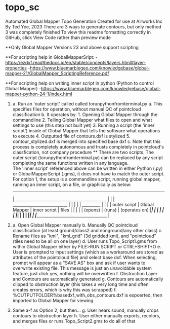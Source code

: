 # topo_sc
Automated Global Mapper Topo Generation
Created for use at Airworks Inc By Ted Yee, 2023
There are 3 ways to generate contours, but only method 3 was completely finished
To view this readme formatting correctly in GitHub, click View Code rather than preview mode

**Only Global Mapper Versions 23 and above support scripting

**For scripting help in GlobalMapperSript:
-https://ezdxf.readthedocs.io/en/stable/concepts/layers.html#layer-properties
-https://www.bluemarblegeo.com/knowledgebase/global-mapper-21/GlobalMapper_ScriptingReference.pdf

**For scripting help on writing inner script in python (Python to control Global Mapper)
-https://www.bluemarblegeo.com/knowledgebase/global-mapper-python-24-1/index.html

1.  a. Run an 'outer script' called called torunpythonfromterminal.py
        a. This specifies files for operation, without manual QC of pointcloud classification
        b. It operates by:
            1. Opening Global Mapper through the commandline
            2. Telling Global Mapper what files to open and what settings to use (this step not built yet)
            3. Running a script (the 'inner script') inside of Global Mapper that tells the software what operations to execute
            4. Outputted file of contours.dxf is stylized
            5. contour_stylized.dxf is merged into specified base dxf
        c. Note that this process is completely autonomous and trusts completely in pointcloud's classfication, not company procedure
    ** There are two scripts. The outer script (torunpythonfromterminal.py) can be replaced by any script completing the same functions written in any language.\
    The 'inner script' referenced above can be written in either Python (.py) or GlobalMapperScript (.gms), it does not have to match the outer script.\
    For option 1, the setup is a commandline script, running global mapper, running an inner script, on a file, or graphically as below:

    ______________________________________________________________
    |              _____________________________________________ |
    |              |               ___________________________ | |
    |              |               |               _________ | | |
    | outer script | Global Mapper | inner script  | files | | | |
    |   (opens)    |     (runs)    | (operates on) |_______| | | |
    |              |               |_________________________| | |
    |              |___________________________________________| |
    |____________________________________________________________|

2.  a. Open Global Mapper manually
    b. Manually QC pointcloud classification (at least ground/class2 and nonground/any other class)
    c. Rename files as "kml", "kml_grid" (3d gridded kml), and "pointcloud" (tiles need to be all on one layer)
    d. User runs Topo_Script1.gms from within Global Mapper either by FILE>RUN SCRIPT or CTRL+SHIFT+O
    e. User is prompted to input settings (which as a workaround are stored as attributes of the pointcloud file) and select base dxf. When selecting, prompt will appear as a "SAVE AS" box and ask if user wants to overwrite existing file. This message is just an unavoidable system feature, just click yes, nothing will be overwritten
    f. Obstruction Layer and Contours are automatically generated
    g. Contours are automatically clipped to obstruction layer (this takes a very long time and often creates errors, which is why this was scrapped)
    f. %OUTPUTFOLDER%basedxf_with_obs_contours.dxf is expoerted, then imported to Global Mapper for viewing

3.  Same a-f as Option 2, but then...
    g. User hears sound, manually crops contours to obstruction layer
    h. User either manually exports, recolors, and merges files or runs Topo_Script2.gms to do all of that